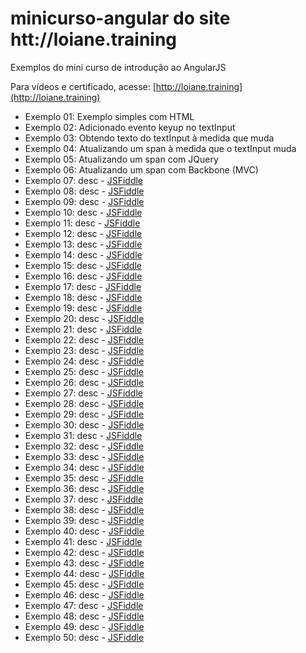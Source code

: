 # minicurso-angular do site htt://loiane.training

Exemplos do mini curso de introdução ao AngularJS

Para vídeos e certificado, acesse: [http://loiane.training](http://loiane.training)

* Exemplo 01: Exemplo simples com HTML
* Exemplo 02: Adicionado evento keyup no textInput
* Exemplo 03: Obtendo texto do textInput à medida que muda
* Exemplo 04: Atualizando um span à medida que o textInput muda
* Exemplo 05: Atualizando um span com JQuery
* Exemplo 06: Atualizando um span com Backbone (MVC)
* Exemplo 07: desc - [JSFiddle](https://jsfiddle.net/loianeg//)
* Exemplo 08: desc - [JSFiddle](https://jsfiddle.net/loianeg//)
* Exemplo 09: desc - [JSFiddle](https://jsfiddle.net/loianeg//)
* Exemplo 10: desc - [JSFiddle](https://jsfiddle.net/loianeg//)
* Exemplo 11: desc - [JSFiddle](https://jsfiddle.net/loianeg//)
* Exemplo 12: desc - [JSFiddle](https://jsfiddle.net/loianeg//)
* Exemplo 13: desc - [JSFiddle](https://jsfiddle.net/loianeg//)
* Exemplo 14: desc - [JSFiddle](https://jsfiddle.net/loianeg//)
* Exemplo 15: desc - [JSFiddle](https://jsfiddle.net/loianeg//)
* Exemplo 16: desc - [JSFiddle](https://jsfiddle.net/loianeg//)
* Exemplo 17: desc - [JSFiddle](https://jsfiddle.net/loianeg//)
* Exemplo 18: desc - [JSFiddle](https://jsfiddle.net/loianeg//)
* Exemplo 19: desc - [JSFiddle](https://jsfiddle.net/loianeg//)
* Exemplo 20: desc - [JSFiddle](https://jsfiddle.net/loianeg//)
* Exemplo 21: desc - [JSFiddle](https://jsfiddle.net/loianeg//)
* Exemplo 22: desc - [JSFiddle](https://jsfiddle.net/loianeg//)
* Exemplo 23: desc - [JSFiddle](https://jsfiddle.net/loianeg//)
* Exemplo 24: desc - [JSFiddle](https://jsfiddle.net/loianeg//)
* Exemplo 25: desc - [JSFiddle](https://jsfiddle.net/loianeg//)
* Exemplo 26: desc - [JSFiddle](https://jsfiddle.net/loianeg//)
* Exemplo 27: desc - [JSFiddle](https://jsfiddle.net/loianeg//)
* Exemplo 28: desc - [JSFiddle](https://jsfiddle.net/loianeg//)
* Exemplo 29: desc - [JSFiddle](https://jsfiddle.net/loianeg//)
* Exemplo 30: desc - [JSFiddle](https://jsfiddle.net/loianeg//)
* Exemplo 31: desc - [JSFiddle](https://jsfiddle.net/loianeg//)
* Exemplo 32: desc - [JSFiddle](https://jsfiddle.net/loianeg//)
* Exemplo 33: desc - [JSFiddle](https://jsfiddle.net/loianeg//)
* Exemplo 34: desc - [JSFiddle](https://jsfiddle.net/loianeg//)
* Exemplo 35: desc - [JSFiddle](https://jsfiddle.net/loianeg//)
* Exemplo 36: desc - [JSFiddle](https://jsfiddle.net/loianeg//)
* Exemplo 37: desc - [JSFiddle](https://jsfiddle.net/loianeg//)
* Exemplo 38: desc - [JSFiddle](https://jsfiddle.net/loianeg//)
* Exemplo 39: desc - [JSFiddle](https://jsfiddle.net/loianeg//)
* Exemplo 40: desc - [JSFiddle](https://jsfiddle.net/loianeg//)
* Exemplo 41: desc - [JSFiddle](https://jsfiddle.net/loianeg//)
* Exemplo 42: desc - [JSFiddle](https://jsfiddle.net/loianeg//)
* Exemplo 43: desc - [JSFiddle](https://jsfiddle.net/loianeg//)
* Exemplo 44: desc - [JSFiddle](https://jsfiddle.net/loianeg//)
* Exemplo 45: desc - [JSFiddle](https://jsfiddle.net/loianeg//)
* Exemplo 46: desc - [JSFiddle](https://jsfiddle.net/loianeg//)
* Exemplo 47: desc - [JSFiddle](https://jsfiddle.net/loianeg//)
* Exemplo 48: desc - [JSFiddle](https://jsfiddle.net/loianeg//)
* Exemplo 49: desc - [JSFiddle](https://jsfiddle.net/loianeg//)
* Exemplo 50: desc - [JSFiddle](https://jsfiddle.net/loianeg//)
